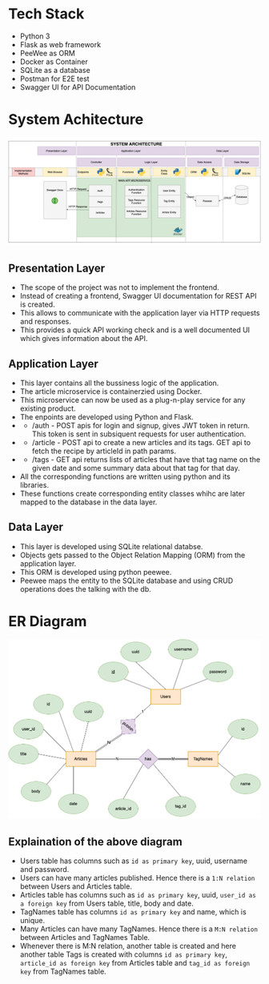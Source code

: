 # Tech Stack

- Python 3
- Flask as web framework
- PeeWee as ORM
- Docker as Container
- SQLite as a database
- Postman for E2E test
- Swagger UI for API Documentation
# System Achitecture

![System Architecture Diagram](system_arch.png?raw=true "System Architecture")
## Presentation Layer
- The scope of the project was not to implement the frontend.
- Instead of creating a frontend, Swagger UI documentation for REST API is created.
- This allows to communicate with the application layer via HTTP requests and responses.
- This provides a quick API working check and is a well documented UI which gives information about the API.

## Application Layer
- This layer contains all the bussiness logic of the application.
- The article microservice is containerzied using Docker.
- This microservice can now be used as a plug-n-play service for any existing product.
- The enpoints are developed using Python and Flask.
- - /auth - POST apis for login and signup, gives JWT token in return. This token is sent in subsiquent requests for user authentication.
- - /article - POST api to create a new articles and its tags. GET api to fetch the recipe by articleId in path params.
- - /tags - GET api returns lists of articles that have that tag name on the given date and some summary data about that tag for that day.
- All the corresponding functions are written using python and its libraries.
- These functions create corresponding entity classes whihc are later mapped to the database in the data layer.

## Data Layer
- This layer is developed using SQLite relational databse.
- Objects gets passed to the Object Relation Mapping (ORM) from the application layer.
- This ORM is developed using python peewee.
- Peewee maps the entity to the SQLite database and using CRUD operations does the talking with the db.


# ER Diagram

![ER Diagram](ER.png?raw=true "ER Diagram")

## Explaination of the above diagram

- Users table has columns such as `id as primary key`, uuid, username and password.
- Users can have many articles published. Hence there is a `1:N relation` between Users and Articles table.
- Articles table has columns such as `id as primary key`, uuid, `user_id as a foreign key` from Users table, title, body and date.
- TagNames table has columns `id as primary key` and name, which is unique.
- Many Articles can have many TagNames. Hence there is a `M:N relation` between Articles and TagNames Table.
- Whenever there is M:N relation, another table is created and here another table Tags is created with columns `id as primary key`, `article_id as foreign key` from Articles table and `tag_id as foreign key` from TagNames table.